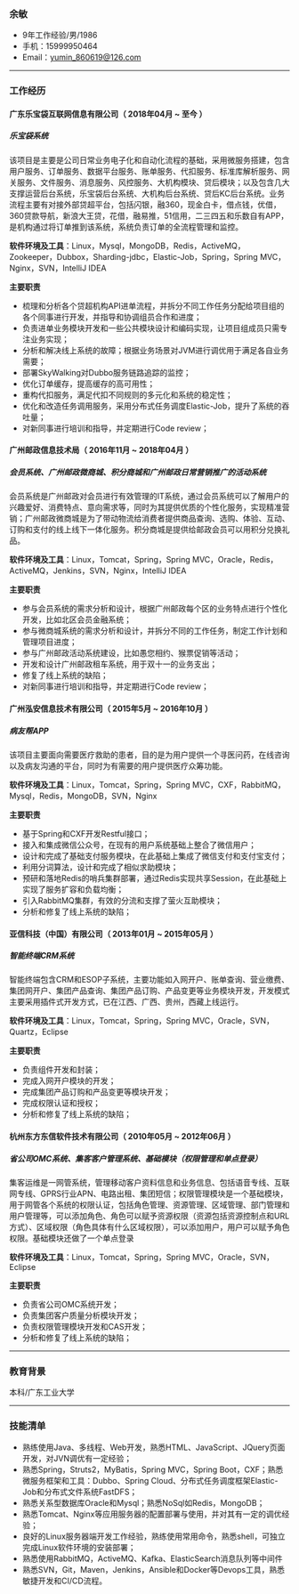 ### 余敏

- 9年工作经验/男/1986
- 手机：15999950464
- Email：yumin_860619@126.com

------

### 工作经历

#### 广东乐宝袋互联网信息有限公司（ 2018年04月 ~ 至今 ）

##### 乐宝袋系统

该项目是主要是公司日常业务电子化和自动化流程的基础，采用微服务搭建，包含用户服务、订单服务、数据平台服务、账单服务、代扣服务、标准库解析服务、网关服务、文件服务、消息服务、风控服务、大机构模块、贷后模块；以及包含几大支撑运营后台系统，乐宝袋后台系统、大机构后台系统、贷后KC后台系统。业务流程主要有对接外部贷超平台，包括闪银，融360，现金白卡，借点钱，优借，360贷款导航，新浪大王贷，花借，融易推，51信用，二三四五和乐数自有APP，是机构通过将订单推到该系统，系统负责订单的全流程管理和监控。

**软件环境及工具**：Linux，Mysql，MongoDB，Redis，ActiveMQ，Zookeeper，Dubbox，Sharding-jdbc，Elastic-Job，Spring，Spring MVC，Nginx，SVN，IntelliJ IDEA

**主要职责**

- 梳理和分析各个贷超机构API进单流程，并拆分不同工作任务分配给项目组的各个同事进行开发，并指导和协调组员合作和进度；
- 负责进单业务模块开发和一些公共模块设计和编码实现，让项目组成员只需专注业务实现；
- 分析和解决线上系统的故障；根据业务场景对JVM进行调优用于满足各自业务需要；
- 部署SkyWalking对Dubbo服务链路追踪的监控；
- 优化订单缓存，提高缓存的高可用性；
- 重构代扣服务，满足代扣不同规则的多元化和系统的稳定性；
- 优化和改造任务调用服务，采用分布式任务调度Elastic-Job，提升了系统的吞吐量；
- 对新同事进行培训和指导，并定期进行Code review；

#### 广州邮政信息技术局（ 2016年11月 ~ 2018年04月 ）

##### 会员系统、广州邮政微商城、积分商城和广州邮政日常营销推广的活动系统

会员系统是广州邮政对会员进行有效管理的IT系统，通过会员系统可以了解用户的兴趣爱好、消费特点、意向需求等，同时为其提供优质的个性化服务，实现精准营销；广州邮政微商城是为了带动物流给消费者提供商品查询、选购、体验、互动、订购和支付的线上线下一体化服务。积分商城是提供给邮政会员可以用积分兑换礼品。

**软件环境及工具**：Linux，Tomcat，Spring，Spring MVC，Oracle，Redis，ActiveMQ，Jenkins，SVN，Nginx，IntelliJ IDEA

**主要职责**

- 参与会员系统的需求分析和设计，根据广州邮政每个区的业务特点进行个性化开发，比如北区会员金融系统；
- 参与微商城系统的需求分析和设计，并拆分不同的工作任务，制定工作计划和管理项目进度；
- 参与广州邮政活动系统建设，比如愚您相约、猴票促销等活动；
- 开发和设计广州邮政租车系统，用于双十一的业务支出；
- 修复了线上系统的缺陷；
- 对新同事进行培训和指导，并定期进行Code review；

#### 广州泓安信息技术有限公司（ 2015年5月 ~ 2016年10月 ）

##### 病友帮APP

该项目主要面向需要医疗救助的患者，目的是为用户提供一个寻医问药，在线咨询以及病友沟通的平台，同时为有需要的用户提供医疗众筹功能。

**软件环境及工具**：Linux，Tomcat，Spring，Spring MVC，CXF，RabbitMQ，Mysql，Redis，MongoDB，SVN，Nginx

**主要职责**

- 基于Spring和CXF开发Restful接口；
- 接入和集成微信公众号，在现有的用户系统基础上整合了微信用户；
- 设计和完成了基础支付服务模块，在此基础上集成了微信支付和支付宝支付；
- 利用分词算法，设计和完成了相似求助模块；
- 预研和落地Redis的哨兵集群部署，通过Redis实现共享Session，在此基础上实现了服务扩容和负载均衡；
- 引入RabbitMQ集群，有效的分流和支撑了萤火互助模块；
- 分析和修复了线上系统的缺陷；

#### 亚信科技（中国）有限公司（ 2013年01月 ~ 2015年05月 ）

##### 智能终端CRM系统

智能终端包含CRM和ESOP子系统，主要功能如入网开户、账单查询、营业缴费、集团网开户、集团产品查询、集团产品订购、产品变更等业务模块开发，开发模式主要采用插件式开发方式，已在江西、广西、贵州，西藏上线运行。

**软件环境及工具**：Linux，Tomcat，Spring，Spring MVC，Oracle，SVN，Quartz，Eclipse

**主要职责**

- 负责组件开发和封装；
- 完成入网开户模块的开发；
- 完成集团产品订购和产品变更等模块开发；
- 完成权限认证和授权；
- 分析和修复了线上系统的缺陷；

#### 杭州东方东信软件技术有限公司（ 2010年05月 ~ 2012年06月 ）

##### 省公司OMC系统、集客客户管理系统、基础模块（权限管理和单点登录）

集客运维是一网管系统，管理移动客户资料信息和业务信息、包括语音专线、互联网专线、GPRS行业APN、电路出租、集团短信；权限管理模块是一个基础模块，用于网管各个系统的权限认证，包括角色管理、资源管理、区域管理、部门管理和用户管理等，可以添加角色、角色可以赋予资源权限（资源包括资源控制点和URL方式）、区域权限（角色具体有什么区域权限），可以添加用户，用户可以赋予角色权限。基础模块还做了一个单点登录

**软件环境及工具**：Linux，Tomcat，Spring，Spring MVC，Oracle，SVN，Eclipse

**主要职责**

- 负责省公司OMC系统开发；
- 负责集团客户质量分析模块开发；
- 负责权限管理模块开发和CAS开发；
- 分析和修复了线上系统的缺陷；

------

### 教育背景

本科/广东工业大学

------

### 技能清单

- 熟练使用Java、多线程、Web开发，熟悉HTML、JavaScript、JQuery页面开发，对JVN调优有一定经验；
- 熟悉Spring，Struts2，MyBatis，Spring MVC，Spring Boot，CXF；熟悉微服务框架和工具：Dubbo、Spring Cloud、分布式任务调度框架Elastic-Job和分布式文件系统FastDFS；
- 熟悉关系型数据库Oracle和Mysql；熟悉NoSql如Redis，MongoDB；
- 熟悉Tomcat、Nginx等应用服务器的配置部署与使用，并对其有一定的调优经验；
- 良好的Linux服务器端开发工作经验，熟练使用常用命令，熟悉shell，可独立完成Linux软件环境的安装部署；
- 熟悉使用RabbitMQ，ActiveMQ、Kafka、ElasticSearch消息队列等中间件
- 熟悉SVN，Git，Maven，Jenkins，Ansible和Docker等Devops工具，熟悉敏捷开发和CI/CD流程。